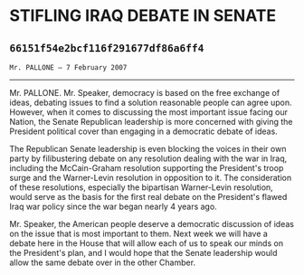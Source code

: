 # STIFLING IRAQ DEBATE IN SENATE
## `66151f54e2bcf116f291677df86a6ff4`
`Mr. PALLONE — 7 February 2007`

---


Mr. PALLONE. Mr. Speaker, democracy is based on the free exchange of 
ideas, debating issues to find a solution reasonable people can agree 
upon. However, when it comes to discussing the most important issue 
facing our Nation, the Senate Republican leadership is more concerned 
with giving the President political cover than engaging in a democratic 
debate of ideas.

The Republican Senate leadership is even blocking the voices in their 
own party by filibustering debate on any resolution dealing with the 
war in Iraq, including the McCain-Graham resolution supporting the 
President's troop surge and the Warner-Levin resolution in opposition 
to it. The consideration of these resolutions, especially the 
bipartisan Warner-Levin resolution, would serve as the basis for the 
first real debate on the President's flawed Iraq war policy since the 
war began nearly 4 years ago.

Mr. Speaker, the American people deserve a democratic discussion of 
ideas on the issue that is most important to them. Next week we will 
have a debate here in the House that will allow each of us to speak our 
minds on the President's plan, and I would hope that the Senate 
leadership would allow the same debate over in the other Chamber.

